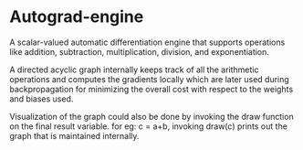 # Autograd-engine

A scalar-valued automatic differentiation engine that supports operations like addition, subtraction, multiplication, division, and exponentiation.

A directed acyclic graph internally keeps track of all the arithmetic operations and computes the gradients locally which are later used during backpropagation for minimizing the overall cost with respect to the weights and biases used.

Visualization of the graph could also be done by invoking the draw function on the final result variable. for eg: c = a+b, invoking draw(c) prints out the graph that is maintained internally.
